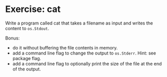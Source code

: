 # Exercise: cat
Write a program called cat that takes a filename as input and writes the content to `os.Stdout`.

Bonus:
* do it without buffering the file contents in memory.
* add a command line flag to change the output to `os.Stderr`. Hint: see package flag.
* add a command line flag to optionally print the size of the file at the end of the output.
